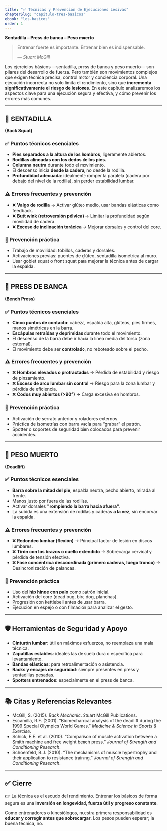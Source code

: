 ```yaml
---
title: "✅ Técnicas y Prevención de Ejecuciones Lesivas"
chapterSlug: "capitulo-tres-basicos"
ebook: "los-basicos"
order: 1
---
```


**Sentadilla – Press de banca – Peso muerto**

> Entrenar fuerte es importante. Entrenar bien es indispensable.
> 
> 
> — *Stuart McGill*
> 

Los ejercicios básicos —sentadilla, press de banca y peso muerto— son pilares del desarrollo de fuerza. Pero también son movimientos complejos que exigen técnica precisa, control motor y conciencia corporal. Una ejecución incorrecta no solo limita el rendimiento, sino que **incrementa significativamente el riesgo de lesiones**. En este capítulo analizaremos los aspectos clave para una ejecución segura y efectiva, y cómo prevenir los errores más comunes.

---

## 🔹 SENTADILLA

**(Back Squat)**

### ✅ Puntos técnicos esenciales

- **Pies separados a la altura de los hombros**, ligeramente abiertos.
- **Rodillas alineadas con los dedos de los pies.**
- **Columna neutra** durante todo el movimiento.
- El descenso inicia **desde la cadera**, no desde la rodilla.
- **Profundidad adecuada**: idealmente romper la paralela (cadera por debajo del nivel de la rodilla), sin perder estabilidad lumbar.

### ⚠️ Errores frecuentes y prevención

- ❌ **Valgo de rodilla** → Activar glúteo medio, usar bandas elásticas como feedback.
- ❌ **Butt wink (retroversión pélvica)** → Limitar la profundidad según movilidad de cadera.
- ❌ **Exceso de inclinación torácica** → Mejorar dorsales y control del core.

### 🧰 Prevención práctica

- Trabajo de movilidad: tobillos, caderas y dorsales.
- Activaciones previas: puentes de glúteo, sentadilla isométrica al muro.
- Usar goblet squat o front squat para mejorar la técnica antes de cargar la espalda.

---

## 🔹 PRESS DE BANCA

**(Bench Press)**

### ✅ Puntos técnicos esenciales

- **Cinco puntos de contacto**: cabeza, espalda alta, glúteos, pies firmes, manos simétricas en la barra.
- **Escápulas retraídas y deprimidas** durante todo el movimiento.
- El descenso de la barra debe ir hacia la línea media del torso (zona esternal).
- El movimiento debe ser **controlado**, no reboteado sobre el pecho.

### ⚠️ Errores frecuentes y prevención

- ❌ **Hombros elevados o protractados** → Pérdida de estabilidad y riesgo de pinzamiento.
- ❌ **Exceso de arco lumbar sin control** → Riesgo para la zona lumbar y pérdida de eficiencia.
- ❌ **Codos muy abiertos (>90°)** → Carga excesiva en hombros.

### 🧰 Prevención práctica

- Activación de serrato anterior y rotadores externos.
- Práctica de isometrías con barra vacía para “grabar” el patrón.
- Spotter o soportes de seguridad bien colocados para prevenir accidentes.

---

## 🔹 PESO MUERTO

**(Deadlift)**

### ✅ Puntos técnicos esenciales

- **Barra sobre la mitad del pie**, espalda neutra, pecho abierto, mirada al frente.
- Manos justo por fuera de las rodillas.
- Activar dorsales **"rompiendo la barra hacia afuera"**.
- La subida es una extensión de rodillas y caderas **a la vez**, sin encorvar la espalda.

### ⚠️ Errores frecuentes y prevención

- ❌ **Redondeo lumbar (flexión)** → Principal factor de lesión en discos lumbares.
- ❌ **Tirón con los brazos o cuello extendido** → Sobrecarga cervical y pérdida de tensión efectiva.
- ❌ **Fase concéntrica descoordinada (primero caderas, luego tronco)** → Desincronización de palancas.

### 🧰 Prevención práctica

- Uso del **hip hinge con palo** como patrón inicial.
- Activación del core (dead bug, bird dog, planchas).
- Progresión con kettlebell antes de usar barra.
- Ejecución en espejo o con filmación para analizar el gesto.

---

## 🛡️ Herramientas de Seguridad y Apoyo

- **Cinturón lumbar**: útil en máximos esfuerzos, no reemplaza una mala técnica.
- **Zapatillas estables**: ideales las de suela dura o específica para levantamiento.
- **Bandas elásticas**: para retroalimentación o asistencia.
- **Racks y encajes de seguridad**: siempre presentes en press y sentadillas pesadas.
- **Spotters entrenados**: especialmente en el press de banca.

---

## 📚 Citas y Referencias Relevantes

- McGill, S. (2015). *Back Mechanic*. Stuart McGill Publications.
- Escamilla, R.F. (2001). “Biomechanical analysis of the deadlift during the 1999 Special Olympics World Games.” *Medicine & Science in Sports & Exercise*.
- Schick, E.E. et al. (2010). “Comparison of muscle activation between a Smith machine and free weight bench press.” *Journal of Strength and Conditioning Research*.
- Schoenfeld, B.J. (2010). “The mechanisms of muscle hypertrophy and their application to resistance training.” *Journal of Strength and Conditioning Research*.

---

## ✅ Cierre

👉 La técnica es el escudo del rendimiento. Entrenar los básicos de forma segura es una **inversión en longevidad, fuerza útil y progreso constante**.

Como entrenadores o kinesiólogos, nuestra primera responsabilidad es **educar y corregir antes que sobrecargar**. Los pesos pueden esperar; la buena técnica, no.